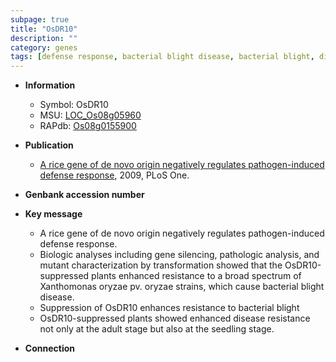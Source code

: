```yaml
---
subpage: true
title: "OsDR10"
description: ""
category: genes
tags: [defense response, bacterial blight disease, bacterial blight, disease resistance]
---
```


* **Information**  
    + Symbol: OsDR10  
    + MSU: [LOC_Os08g05960](http://rice.plantbiology.msu.edu/cgi-bin/ORF_infopage.cgi?orf=LOC_Os08g05960)  
    + RAPdb: [Os08g0155900](http://rapdb.dna.affrc.go.jp/viewer/gbrowse_details/irgsp1?name=Os08g0155900)  

* **Publication**  
    + [A rice gene of de novo origin negatively regulates pathogen-induced defense response](http://www.ncbi.nlm.nih.gov/pubmed?term=A+rice+gene+of+de+novo+origin+negatively+regulates+pathogen-induced+defense+response%5BTitle%5D), 2009, PLoS One.

* **Genbank accession number**  

* **Key message**  
    + A rice gene of de novo origin negatively regulates pathogen-induced defense response.
    + Biologic analyses including gene silencing, pathologic analysis, and mutant characterization by transformation showed that the OsDR10-suppressed plants enhanced resistance to a broad spectrum of Xanthomonas oryzae pv. oryzae strains, which cause bacterial blight disease.
    + Suppression of OsDR10 enhances resistance to bacterial blight
    + OsDR10-suppressed plants showed enhanced disease resistance not only at the adult stage but also at the seedling stage.

* **Connection**  



